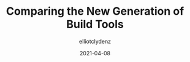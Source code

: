 ---
author: elliotclydenz
date: 2021-04-08
publisher: css
tags:
  - tooling
  - bundling
  - comparison
target_url: https://css-tricks.com/comparing-the-new-generation-of-build-tools/
title: Comparing the New Generation of Build Tools
---